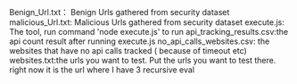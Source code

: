 Benign_Url.txt： Benign Urls gathered from security dataset
malicious_Url.txt: Malicious Urls gathered from security dataset
execute.js: The tool, run command 'node execute.js' to run
api_tracking_results.csv:the api count result after running execute.js
no_api_calls_websites.csv: the websites that have no api calls tracked ( because of timeout etc)
websites.txt:the urls you want to test. Put the urls you want to test there. right now it is the url where I have 3 recursive eval
